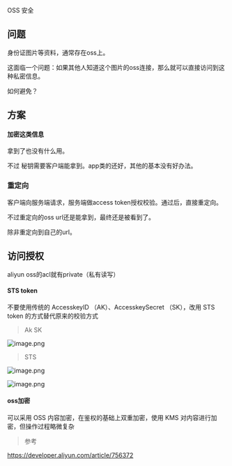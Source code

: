 OSS 安全



## 问题

身份证图片等资料，通常存在oss上。

这面临一个问题：如果其他人知道这个图片的oss连接，那么就可以直接访问到这种私密信息。

如何避免？



## 方案

#### 加密这类信息

拿到了也没有什么用。

不过 秘钥需要客户端能拿到。app类的还好，其他的基本没有好办法。

### 重定向

客户端向服务端请求，服务端做access token授权校验。通过后，直接重定向。

不过重定向的oss url还是能拿到，最终还是被看到了。

除非重定向到自己的url。

## 访问授权

aliyun oss的acl就有private（私有读写）

#### STS token

不要使用传统的 AccesskeyID （AK）、AccesskeySecret （SK），改用 STS token 的方式替代原来的校验方式



> Ak SK

![image.png](https://ucc.alicdn.com/pic/developer-ecology/78f85935c2a84e46a234d7d43f0990ae.png)



>STS

![image.png](https://ucc.alicdn.com/pic/developer-ecology/a5830478081a4db2a0c89520b37f9e42.png)

![image.png](https://ucc.alicdn.com/pic/developer-ecology/d8870b8fd77d4312acbc3f8004e335ee.png)



#### oss加密

可以采用 OSS 内容加密，在鉴权的基础上双重加密，使用 KMS 对内容进行加密，但操作过程略微复杂



> 参考

https://developer.aliyun.com/article/756372